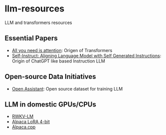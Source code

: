 # llm-resources
LLM and transformers resources


## Essential Papers

- [All you need is attention](https://arxiv.org/pdf/1706.03762): Origen of Transformers
- [Self-Instruct: Aligning Language Model with Self Generated Instructions](https://arxiv.org/pdf/2212.10560): Origin of ChatGPT like based Instruction LLM

## Open-source Data Initiatives

- [Open Assistant](https://open-assistant.io/): Open source dataset for training LLM

## LLM in domestic GPUs/CPUs

- [RWKV-LM](https://github.com/BlinkDL/RWKV-LM)
- [Alpaca LoRA 4-bit](https://github.com/johnsmith0031/alpaca_lora_4bit)
- [Alpaca.cpp](https://github.com/antimatter15/alpaca.cpp)
